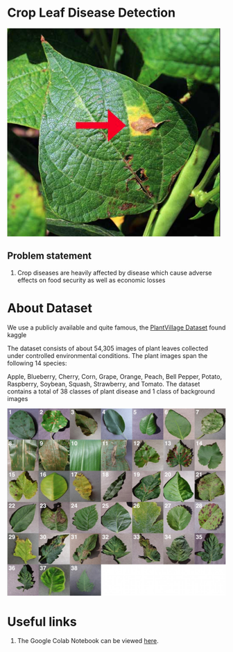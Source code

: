 # Crop Leaf Disease Detection

![Diseased leaf](Leaf.png)

## Problem statement

1. Crop diseases are heavily affected by disease which cause adverse effects on food security as well as economic losses

# About Dataset
We use a publicly available and quite famous, the [PlantVillage Dataset](https://www.kaggle.com/datasets/abdallahalidev/plantvillage-dataset) found kaggle 

The dataset consists of about 54,305 images of plant leaves collected under controlled environmental conditions. The plant images span the following 14 species:

Apple, Blueberry, Cherry, Corn, Grape, Orange, Peach, Bell Pepper, Potato, Raspberry, Soybean, Squash, Strawberry, and Tomato.
The dataset contains a total of 38 classes of plant disease and 1 class of background images 

![classes](classes.png)

# Useful links

1. The Google Colab Notebook can be viewed [here](Crop_leaf_disease_detection.ipynb).

